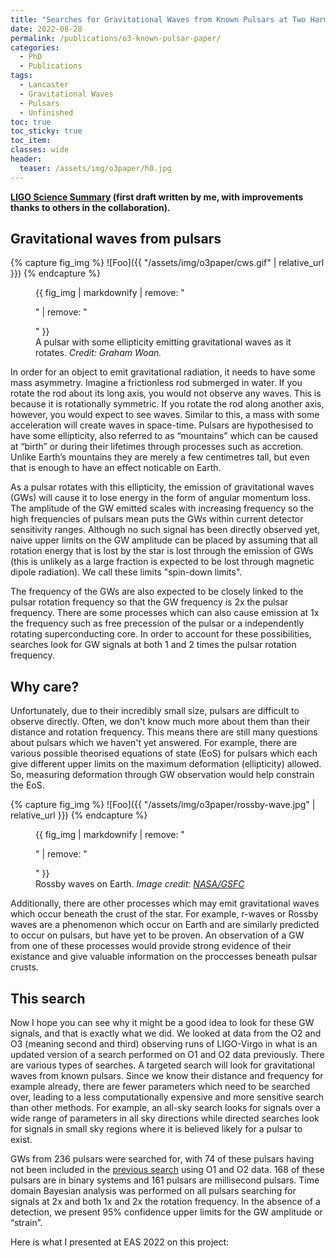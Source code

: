 ```yaml
---
title: "Searches for Gravitational Waves from Known Pulsars at Two Harmonics in the Second and Third LIGO-Virgo Observing Runs"
date: 2022-08-28
permalink: /publications/o3-known-pulsar-paper/
categories:
  - PhD
  - Publications
tags:
  - Lancaster
  - Gravitational Waves
  - Pulsars
  - Unfinished
toc: true
toc_sticky: true
toc_item: 
classes: wide
header:
  teaser: /assets/img/o3paper/h0.jpg
---
```


**[LIGO Science Summary](https://www.ligo.org/science/Publication-O3KnownPulsars/) (first draft written by me, with improvements thanks to others in the collaboration).**

## Gravitational waves from pulsars

{% capture fig_img %}
![Foo]({{ "/assets/img/o3paper/cws.gif" | relative_url }})
{% endcapture %}

<figure>
  {{ fig_img | markdownify | remove: "<p>" | remove: "</p>" }}
  <figcaption>A pulsar with some ellipticity emitting gravitational waves as it rotates. <i>Credit: Graham Woan.</i></figcaption>
</figure>

In order for an object to emit gravitational radiation, it needs to have some mass asymmetry. Imagine a frictionless rod submerged in water. If you rotate the rod about its long axis, you would not observe any waves. This is because it is rotationally symmetric. If you rotate the rod along another axis, however, you would expect to see waves. Similar to this, a mass with some acceleration will create waves in space-time. Pulsars are hypothesised to have some ellipticity, also referred to as “mountains” which can be caused at “birth” or during their lifetimes through processes such as accretion. Unlike Earth’s mountains they are merely a few centimetres tall, but even that is enough to have an effect noticable on Earth.

As a pulsar rotates with this ellipticity, the emission of gravitational waves (GWs) will cause it to lose energy in the form of angular momentum loss. The amplitude of the GW emitted scales with increasing frequency so the high frequencies of pulsars mean puts the GWs within current detector sensitivity ranges. Although no such signal has been directly observed yet, naive upper limits on the GW amplitude can be placed by assuming that all rotation energy that is lost by the star is lost through the emission of GWs (this is unlikely as a large fraction is expected to be lost through magnetic dipole radiation). We call these limits "spin-down limits".

The frequency of the GWs are also expected to be closely linked to the pulsar rotation frequency so that the GW frequency is 2x the pulsar frequency. There are some processes which can also cause emission at 1x the frequency such as free precession of the pulsar or a independently rotating superconducting core. In order to account for these possibilities, searches look for GW signals at both 1 and 2 times the pulsar rotation frequency.

## Why care? 

Unfortunately, due to their incredibly small size, pulsars are difficult to observe directly. Often, we don't know much more about them than their distance and rotation frequency. This means there are still many questions about pulsars which we haven't yet answered. For example, there are various possible theorised equations of state (EoS) for pulsars which each give different upper limits on the maximum deformation (ellipticity) allowed. So, measuring deformation through GW observation would help constrain the EoS. 

{% capture fig_img %}
![Foo]({{ "/assets/img/o3paper/rossby-wave.jpg" | relative_url }})
{% endcapture %}

<figure>
  {{ fig_img | markdownify | remove: "<p>" | remove: "</p>" }}
  <figcaption>Rossby waves on Earth. <i>Image credit: <a href="[url](https://oceanservice.noaa.gov/facts/rossby-wave.html)">NASA/GSFC</a></i></figcaption>
</figure>

Additionally, there are other processes which may emit gravitational waves which occur beneath the crust of the star. For example, r-waves or Rossby waves are a phenomenon which occur on Earth and are similarly predicted to occur on pulsars, but have yet to be proven. An observation of a GW from one of these processes would provide strong evidence of their existance and give valuable information on the proccesses beneath pulsar crusts.

## This search

Now I hope you can see why it might be a good idea to look for these GW signals, and that is exactly what we did. We looked at data from the O2 and O3 (meaning second and third) observing runs of LIGO-Virgo in what is an updated version of a search performed on O1 and O2 data previously. There are various types of searches. A targeted search will look for gravitational waves from known pulsars. Since we know their distance and frequency for example already, there are fewer parameters which need to be searched over, leading to a less computationally expensive and more sensitive search than other methods. For example, an all-sky search looks for signals over a wide range of parameters in all sky directions while directed searches look for signals in small sky regions where it is believed likely for a pulsar to exist.

GWs from 236 pulsars were searched for, with 74 of these pulsars having not been included in the [previous search](https://iopscience.iop.org/article/10.3847/1538-4357/ab20cb) using O1 and O2 data. 168 of these pulsars are in binary systems and 161 pulsars are millisecond pulsars. Time domain Bayesian analysis was performed on all pulsars searching for signals at 2x and both 1x and 2x the rotation frequency. In the absence of a detection, we present 95% confidence upper limits for the GW amplitude or “strain”.



Here is what I presented at EAS 2022 on this project:
<object data="../assets/pdfs/EAS-2022.pdf" width="1000" height="1000" type='application/pdf'></object>
